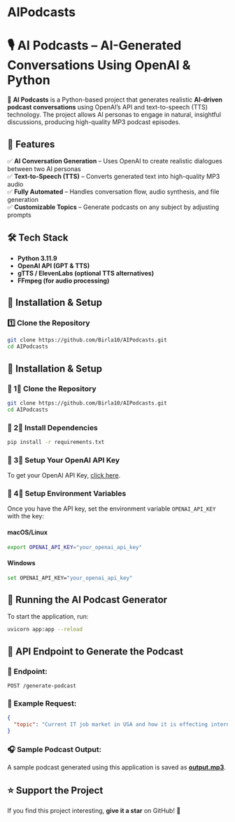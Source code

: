# AIPodcasts

# 🎙️ AI Podcasts – AI-Generated Conversations Using OpenAI & Python  

🚀 **AI Podcasts** is a Python-based project that generates realistic **AI-driven podcast conversations** using OpenAI’s API and text-to-speech (TTS) technology. The project allows AI personas to engage in natural, insightful discussions, producing high-quality MP3 podcast episodes.  

## 📌 Features  
✅ **AI Conversation Generation** – Uses OpenAI to create realistic dialogues between two AI personas  
✅ **Text-to-Speech (TTS)** – Converts generated text into high-quality MP3 audio  
✅ **Fully Automated** – Handles conversation flow, audio synthesis, and file generation  
✅ **Customizable Topics** – Generate podcasts on any subject by adjusting prompts  

## 🛠️ Tech Stack  
- **Python 3.11.9**  
- **OpenAI API (GPT & TTS)**  
- **gTTS / ElevenLabs (optional TTS alternatives)**  
- **FFmpeg (for audio processing)**  

## 🚀 Installation & Setup  

### **1️⃣ Clone the Repository**  
```bash
git clone https://github.com/Birla10/AIPodcasts.git
cd AIPodcasts
```

## 🚀 Installation & Setup  

### 🔹 1⃣ Clone the Repository  
```bash
git clone https://github.com/Birla10/AIPodcasts.git
cd AIPodcasts
```

### 🔹 2⃣ Install Dependencies  
```bash
pip install -r requirements.txt
```

### 🔹 3⃣ Setup Your OpenAI API Key  
To get your OpenAI API Key, [click here](https://platform.openai.com/).

### 🔹 4⃣ Setup Environment Variables  
Once you have the API key, set the environment variable `OPENAI_API_KEY` with the key:  

#### **macOS/Linux**  
```bash
export OPENAI_API_KEY="your_openai_api_key"
```
#### **Windows**  
```bash
set OPENAI_API_KEY="your_openai_api_key"
```

## 🎤 Running the AI Podcast Generator  
To start the application, run:  
```bash
uvicorn app:app --reload
```

## 📁 API Endpoint to Generate the Podcast  

### **🎯 Endpoint:**  
```http
POST /generate-podcast
```

### **📌 Example Request:**  
```json
{
  "topic": "Current IT job market in USA and how it is effecting international students pursuing Masters in USA"
}
```

### **🎧 Sample Podcast Output:**  
A sample podcast generated using this application is saved as [**output.mp3**](https://github.com/Birla10/AIPodcasts/blob/main/output.mp3).  


## ⭐ Support the Project  
If you find this project interesting, **give it a star** on GitHub! 🌟  

